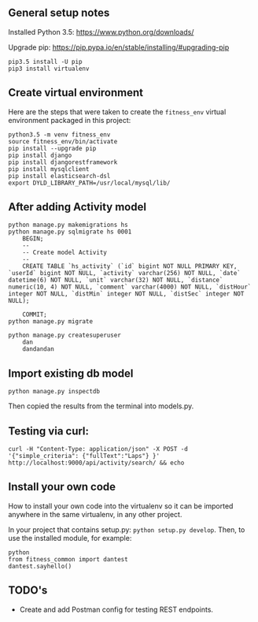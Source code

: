 ## General setup notes
Installed Python 3.5: https://www.python.org/downloads/

Upgrade pip: https://pip.pypa.io/en/stable/installing/#upgrading-pip
```
pip3.5 install -U pip
pip3 install virtualenv
```

## Create virtual environment

Here are the steps that were taken to create the `fitness_env` virtual
environment packaged in this project:
```
python3.5 -m venv fitness_env
source fitness_env/bin/activate
pip install --upgrade pip
pip install django
pip install djangorestframework
pip install mysqlclient
pip install elasticsearch-dsl
export DYLD_LIBRARY_PATH=/usr/local/mysql/lib/
```

## After adding Activity model

```
python manage.py makemigrations hs
python manage.py sqlmigrate hs 0001
    BEGIN;
    --
    -- Create model Activity
    --
    CREATE TABLE `hs_activity` (`id` bigint NOT NULL PRIMARY KEY, `userId` bigint NOT NULL, `activity` varchar(256) NOT NULL, `date` datetime(6) NOT NULL, `unit` varchar(32) NOT NULL, `distance` numeric(10, 4) NOT NULL, `comment` varchar(4000) NOT NULL, `distHour` integer NOT NULL, `distMin` integer NOT NULL, `distSec` integer NOT NULL);

    COMMIT;
python manage.py migrate

python manage.py createsuperuser
    dan
    dandandan
```

## Import existing db model

```
python manage.py inspectdb
```
Then copied the results from the terminal into models.py.


## Testing via curl:
```
curl -H "Content-Type: application/json" -X POST -d '{"simple_criteria": {"fullText":"Laps"} }' http://localhost:9000/api/activity/search/ && echo
```

## Install your own code
How to install your own code into the virtualenv so it can be imported anywhere
in the same virtualenv, in any other project.

In your project that contains setup.py: `python setup.py develop`.  Then, to
use the installed module, for example:
```
python
from fitness_common import dantest
dantest.sayhello()
```

## TODO's

* Create and add Postman config for testing REST endpoints.


